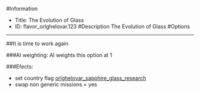#Information
 - Title: The Evolution of Glass
 - ID: flavor_orlghelovar.123
#Description
The Evolution of Glass
#Options

___
##It is time to work again

###AI weighting:
AI weights this option at 1


###Efects:<ul><li>set country flag [orlghelovar_sapphire_glass_research](../flags/orlghelovar_sapphire_glass_research.md)</li><li>swap non generic missions = yes</li></ul>
